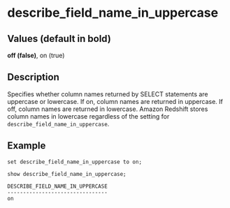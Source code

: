 # describe\_field\_name\_in\_uppercase<a name="r_describe_field_name_in_uppercase"></a>

## Values \(default in bold\)<a name="r_describe_field_name_in_uppercase-values"></a>

**off \(false\)**, on \(true\)

## Description<a name="description"></a>

Specifies whether column names returned by SELECT statements are uppercase or lowercase\. If on, column names are returned in uppercase\. If off, column names are returned in lowercase\. Amazon Redshift stores column names in lowercase regardless of the setting for `describe_field_name_in_uppercase`\.

## Example<a name="example"></a>

```
set describe_field_name_in_uppercase to on;
            
show describe_field_name_in_uppercase;

DESCRIBE_FIELD_NAME_IN_UPPERCASE
--------------------------------
on
```